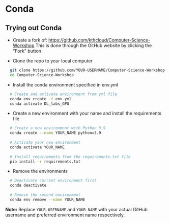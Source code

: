 # Conda

## Trying out Conda 

* Create a fork of: https://github.com/kthcloud/Computer-Science-Workshop 
  This is done through the GitHub website by clicking the "Fork" button 

* Clone the repo to your local computer  
```bash
  git clone https://github.com/YOUR-USERNAME/Computer-Science-Workshop.git
  cd Computer-Science-Workshop  
```

* Install the conda environment specified in env.yml  
```bash
  # Create and activate environment from yml file
  conda env create -f env.yml
  conda activate DL_labs_GPU 
```

* Create a new environment with your name and install the requirements file  
```bash
  # Create a new environment with Python 3.9
  conda create --name YOUR_NAME python=3.9
  
  # Activate your new environment
  conda activate YOUR_NAME
  
  # Install requirements from the requirements.txt file
  pip install -r requirements.txt  
```

* Remove the environments  
```bash
  # Deactivate current environment first
  conda deactivate
  
  # Remove the second environment
  conda env remove --name YOUR_NAME  
```

**Note:** Replace `YOUR-USERNAME` and `YOUR_NAME` with your actual GitHub username and preferred environment name respectively.
